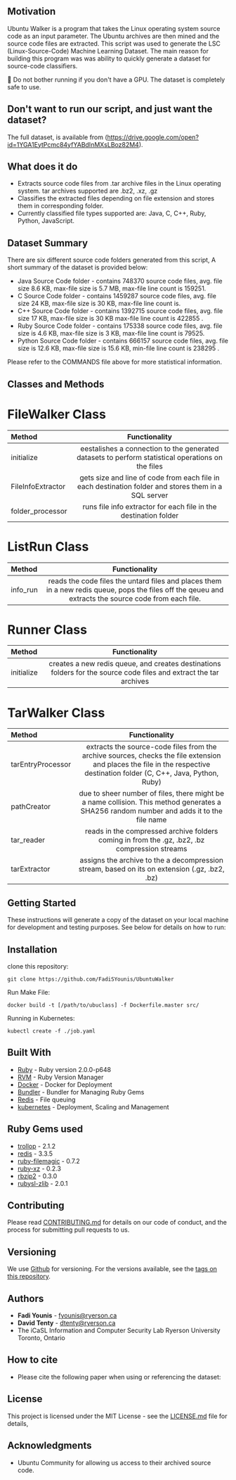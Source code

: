 ## Motivation
Ubuntu Walker is a program that takes the Linux operating system source code as an input parameter. The Ubuntu archives are then mined and the source code files are extracted. This script was used to generate the LSC (Linux-Source-Code) Machine Learning Dataset.  The main reason for building this program was was ability to quickly generate a dataset for source-code classifiers. 

🚧 Do not bother running if you don't have a GPU. The dataset is completely safe to use. 

## Don't want to run our script, and just want the dataset? 
The full dataset, is available from (https://drive.google.com/open?id=1YGA1EytPcmc84yfYABdInMXsLBoz82M4).

## What does it do
* Extracts source code files from .tar archive files in the Linux operating system. tar archives supported are .bz2, .xz, .gz
* Classifies the extracted files depending on file extension and stores them in corresponding folder.
* Currently classified file types supported are: Java, C, C++, Ruby, Python, JavaScript.

## Dataset Summary 
There are six different source code folders generated from this script, A short summary of the dataset is provided below:
* Java Source Code folder - contains 748370 source code files, avg. file size 8.6 KB, max-file size is 5.7 MB, max-file line count is 159251.   
* C Source Code folder - contains 1459287 source code files, avg. file size 24 KB,  max-file size is 30 KB,  max-file line count is. 
* C++ Source Code folder - contains 1392715 source code files, avg. file size 17 KB,  max-file size is 30 KB  max-file line count is 422855 . 
* Ruby Source Code folder - contains 175338 source code files, avg. file size is 4.6 KB, max-file size is 3 KB,  max-file line count is 79525. 
* Python Source Code folder - contains 666157 source code files, avg. file size is 12.6 KB,  max-file size is 15.6 KB,  min-file line count is 238295 . 

Please refer to the COMMANDS file above for more statistical information.  

## Classes and Methods
#  FileWalker Class
| Method        | Functionality
| :------------ |:---------------:|
| initialize   | eestalishes a connection to the generated datasets to perform statistical operations on the files |
| FileInfoExtractor     | gets size and line of code from each file in each destination folder and stores them in a SQL server |
| folder_processor |    runs file info extractor for each file in the destination folder     |

#  ListRun Class
| Method        | Functionality
| :------------ |:---------------:|
| info_run      | reads the code files the untard files and places them in a new redis queue, pops the files off the qeueu and extracts the source code from each file. |

#  Runner Class
| Method        | Functionality
| :------------ |:---------------:|
| initialize    | creates a new redis queue, and creates destinations folders for the source code files and extract the tar archives |
#  TarWalker Class
| Method        | Functionality
| :------------ |:---------------:|
| tarEntryProcessor| extracts the source-code files from the archive sources, checks the file extension and places the file in the respective destination folder (C, C++, Java, Python, Ruby)|
| pathCreator   | due to sheer number of files, there might be a name collision. This method generates a SHA256 random number and adds it to the file name      |
| tar_reader    | reads in the compressed archive folders coming in from the .gz, .bz2, .bz compression streams
| tarExtractor | assigns the archive to the a decompression stream, based on its on extension (.gz, .bz2, .bz) |

## Getting Started

These instructions will generate a copy of the dataset on your local machine for development and testing purposes. See below for details on how to run:

## Installation

clone this repository:
```
git clone https://github.com/FadiSYounis/UbuntuWalker
```
Run Make File:
```
docker build -t [/path/to/ubuclass] -f Dockerfile.master src/
```
Running in Kubernetes:
```
kubectl create -f ./job.yaml
```
## Built With

* [Ruby](https://www.ruby-lang.org/en/) - Ruby version 2.0.0-p648
* [RVM](https://rvm.io/) - Ruby Version Manager 
* [Docker](https://www.docker.com/) - Docker for Deployment
* [Bundler](http://bundler.io/) - Bundler for Managing Ruby Gems
* [Redis](https://redis.io/) - File queuing 
* [kubernetes](https://kubernetes.io/) - Deployment, Scaling and Management


## Ruby Gems used
* [trollop](https://rubygems.org/gems/trollop/versions/2.1.2) - 2.1.2  
* [redis](https://rubygems.org/gems/redis/versions/3.3.5) - 3.3.5
* [ruby-filemagic](https://rubygems.org/gems/ruby-filemagic/versions/0.7.2) - 0.7.2
* [ruby-xz](https://rubygems.org/gems/ruby-xz/versions/0.2.3) - 0.2.3
* [rbzip2](https://rubygems.org/gems/rbzip2/versions/0.3.0) - 0.3.0
* [rubysl-zlib](https://rubygems.org/gems/rubysl-zlib/versions/2.0.1) - 2.0.1

## Contributing
Please read [CONTRIBUTING.md]() for details on our code of conduct, and the process for submitting pull requests to us.

## Versioning

We use [Github](https://github.com/) for versioning. For the versions available, see the [tags on this repository](https://github.com/your/project/tags). 

## Authors

* **Fadi Younis** - [fyounis@ryerson.ca](fyounis@ryerson.ca)
* **David Tenty** - [dtenty@ryerson.ca](dtenty@ryerson.ca)
* The iCaSL Information and Computer Security Lab
Ryerson University
Toronto, Ontario 

## How to cite
* Please cite the following paper when using or referencing the dataset:

## License

This project is licensed under the MIT License - see the [LICENSE.md](LICENSE.md) file for details,

## Acknowledgments

* Ubuntu Community for allowing us access to their archived source code.


